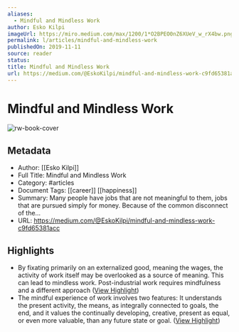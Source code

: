 ```yaml
---
aliases:
  - Mindful and Mindless Work
author: Esko Kilpi
imageUrl: https://miro.medium.com/max/1200/1*O2BPEO0nZ6XUeV_w_rX4bw.png
permalink: l/articles/mindful-and-mindless-work
publishedOn: 2019-11-11
source: reader
status: 
title: Mindful and Mindless Work
url: https://medium.com/@EskoKilpi/mindful-and-mindless-work-c9fd65381acc
---
```

# Mindful and Mindless Work

![rw-book-cover](https://miro.medium.com/max/1200/1*O2BPEO0nZ6XUeV_w_rX4bw.png)

## Metadata

- Author: [[Esko Kilpi]]
- Full Title: Mindful and Mindless Work
- Category: #articles
- Document Tags: [[career]] [[happiness]]
- Summary: Many people have jobs that are not meaningful to them, jobs that are pursued simply for money. Because of the common disconnect of the…
- URL: https://medium.com/@EskoKilpi/mindful-and-mindless-work-c9fd65381acc

## Highlights

- By fixating primarily on an externalized good, meaning the wages, the activity of work itself may be overlooked as a source of meaning. This can lead to mindless work. Post-industrial work requires mindfulness and a different approach ([View Highlight](https://read.readwise.io/read/01hrt55e4rg721h9pnf621c97f))
- The mindful experience of work involves two features: It understands the present activity, the means, as integrally connected to goals, the end, and it values the continually developing, creative, present as equal, or even more valuable, than any future state or goal. ([View Highlight](https://read.readwise.io/read/01hrt5h3d2ttzyzvg5q79g24ck))
